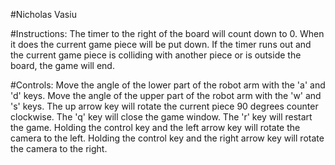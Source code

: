 #Nicholas Vasiu

#Instructions:
The timer to the right of the board will count down to 0. When it does the current game piece will be put down.
If the timer runs out and the current game piece is colliding with another piece or is outside the board, the game will end.

#Controls:
Move the angle of the lower part of the robot arm with the 'a' and 'd' keys.
Move the angle of the upper part of the robot arm with the 'w' and 's' keys.
The up arrow key will rotate the current piece 90 degrees counter clockwise.
The 'q' key will close the game window.
The 'r' key will restart the game.
Holding the control key and the left arrow key will rotate the camera to the left.
Holding the control key and the right arrow key will rotate the camera to the right.
